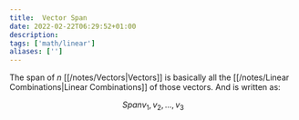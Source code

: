 ```yaml
---
title:  Vector Span
date: 2022-02-22T06:29:52+01:00
description: 
tags: ['math/linear']
aliases: ['']
---
```

The span of $n$ [[/notes/Vectors|Vectors]] is basically all the [[/notes/Linear Combinations|Linear Combinations]] of those vectors. And is written as:

$$
Span{v_1, v_2, ..., v_3}
$$
